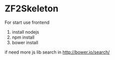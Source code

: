ZF2Skeleton
===========
For start use frontend

1) install nodejs
2) npm install
3) bower install

if need more js lib search in http://bower.io/search/


